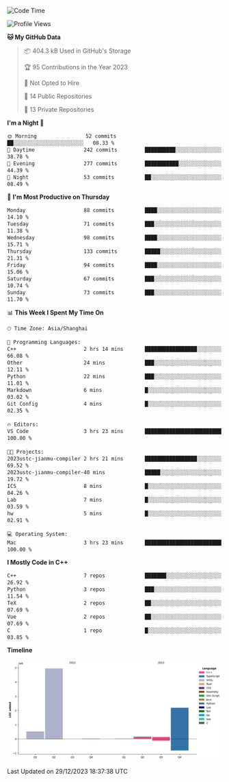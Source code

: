 <!--START_SECTION:waka-->
![Code Time](http://img.shields.io/badge/Code%20Time-308%20hrs%2059%20mins-blue)

![Profile Views](http://img.shields.io/badge/Profile%20Views-0-blue)

**🐱 My GitHub Data** 

> 📦 404.3 kB Used in GitHub's Storage 
 > 
> 🏆 95 Contributions in the Year 2023
 > 
> 🚫 Not Opted to Hire
 > 
> 📜 14 Public Repositories 
 > 
> 🔑 13 Private Repositories 
 > 
**I'm a Night 🦉** 

```text
🌞 Morning                52 commits          ██░░░░░░░░░░░░░░░░░░░░░░░   08.33 % 
🌆 Daytime                242 commits         ██████████░░░░░░░░░░░░░░░   38.78 % 
🌃 Evening                277 commits         ███████████░░░░░░░░░░░░░░   44.39 % 
🌙 Night                  53 commits          ██░░░░░░░░░░░░░░░░░░░░░░░   08.49 % 
```
📅 **I'm Most Productive on Thursday** 

```text
Monday                   88 commits          ████░░░░░░░░░░░░░░░░░░░░░   14.10 % 
Tuesday                  71 commits          ███░░░░░░░░░░░░░░░░░░░░░░   11.38 % 
Wednesday                98 commits          ████░░░░░░░░░░░░░░░░░░░░░   15.71 % 
Thursday                 133 commits         █████░░░░░░░░░░░░░░░░░░░░   21.31 % 
Friday                   94 commits          ████░░░░░░░░░░░░░░░░░░░░░   15.06 % 
Saturday                 67 commits          ███░░░░░░░░░░░░░░░░░░░░░░   10.74 % 
Sunday                   73 commits          ███░░░░░░░░░░░░░░░░░░░░░░   11.70 % 
```


📊 **This Week I Spent My Time On** 

```text
🕑︎ Time Zone: Asia/Shanghai

💬 Programming Languages: 
C++                      2 hrs 14 mins       █████████████████░░░░░░░░   66.08 % 
Other                    24 mins             ███░░░░░░░░░░░░░░░░░░░░░░   12.11 % 
Python                   22 mins             ███░░░░░░░░░░░░░░░░░░░░░░   11.01 % 
Markdown                 6 mins              █░░░░░░░░░░░░░░░░░░░░░░░░   03.02 % 
Git Config               4 mins              █░░░░░░░░░░░░░░░░░░░░░░░░   02.35 % 

🔥 Editors: 
VS Code                  3 hrs 23 mins       █████████████████████████   100.00 % 

🐱‍💻 Projects: 
2023ustc-jianmu-compiler 2 hrs 21 mins       █████████████████░░░░░░░░   69.52 % 
2023ustc-jianmu-compiler-40 mins             █████░░░░░░░░░░░░░░░░░░░░   19.72 % 
ICS                      8 mins              █░░░░░░░░░░░░░░░░░░░░░░░░   04.26 % 
Lab                      7 mins              █░░░░░░░░░░░░░░░░░░░░░░░░   03.59 % 
hw                       5 mins              █░░░░░░░░░░░░░░░░░░░░░░░░   02.91 % 

💻 Operating System: 
Mac                      3 hrs 23 mins       █████████████████████████   100.00 % 
```

**I Mostly Code in C++** 

```text
C++                      7 repos             ███████░░░░░░░░░░░░░░░░░░   26.92 % 
Python                   3 repos             ███░░░░░░░░░░░░░░░░░░░░░░   11.54 % 
TeX                      2 repos             ██░░░░░░░░░░░░░░░░░░░░░░░   07.69 % 
Vue                      2 repos             ██░░░░░░░░░░░░░░░░░░░░░░░   07.69 % 
C                        1 repo              █░░░░░░░░░░░░░░░░░░░░░░░░   03.85 % 
```



**Timeline**

![Lines of Code chart](https://raw.githubusercontent.com/xkz0777/xkz0777/master/assets/bar_graph.png)


 Last Updated on 29/12/2023 18:37:38 UTC
<!--END_SECTION:waka-->
